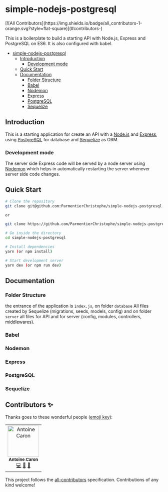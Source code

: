 # simple-nodejs-postgresql

<!-- ALL-CONTRIBUTORS-BADGE:START - Do not remove or modify this section -->[![All Contributors](https://img.shields.io/badge/all_contributors-1-orange.svg?style=flat-square)](#contributors-)<!-- ALL-CONTRIBUTORS-BADGE:END -->

This is a boilerplate to build a starting API with Node.js, Express and PostgreSQL on ES6. It is also configured with babel.

- [simple-nodejs-postgresql](#simple-nodejs-postgresql)
  - [Introduction](#introduction)
    - [Development mode](#development-mode)
  - [Quick Start](#quick-start)
  - [Documentation](#documentation)
    - [Folder Structure](#folder-structure)
    - [Babel](#babel)
    - [Nodemon](#nodemon)
    - [Express](#express)
    - [PostgreSQL](#postgresql)
    - [Sequelize](#sequelize)

## Introduction

This is a starting application for create an API with a [Node.js](https://nodejs.org/en/) and [Express](https://expressjs.com/), using [PostgreSQL](https://www.postgresql.org/) for database and [Sequelize](https://sequelize.org) as ORM.

### Development mode

The server side Express code will be served by a node server using [Nodemon](https://nodemon.io/) which helps in automatically restarting the server whenever server side code changes.

## Quick Start

```bash
# Clone the repository
git clone git@github.com:ParmentierChristophe/simple-nodejs-postgresql.git

or

git clone https://github.com/ParmentierChristophe/simple-nodejs-postgresql.git

# Go inside the directory
cd simple-nodejs-postgresql

# Install dependencies
yarn (or npm install)

# Start development server
yarn dev (or npm run dev)

```

## Documentation

### Folder Structure

the entrance of the application is `index.js`, on folder `database` All files created by Sequelize (migrations, seeds, models, config) and on folder `server` all files for API and for server (config, modules, controllers, middlewares).

### Babel

### Nodemon

### Express

### PostgreSQL

### Sequelize

## Contributors ✨

Thanks goes to these wonderful people ([emoji key](https://allcontributors.org/docs/en/emoji-key)):

<!-- ALL-CONTRIBUTORS-LIST:START - Do not remove or modify this section -->
<!-- prettier-ignore-start -->
<!-- markdownlint-disable -->
<table>
  <tr>
    <td align="center"><a href="https://github.com/Plokkke"><img src="https://avatars1.githubusercontent.com/u/51399514?v=4" width="100px;" alt="Antoine Caron"/><br /><sub><b>Antoine Caron</b></sub></a><br /><a href="https://github.com/ParmentierChristophe/simple-nodejs-postgresql/commits?author=Plokkke" title="Code">💻</a> <a href="#ideas-Plokkke" title="Ideas, Planning, & Feedback">🤔</a> <a href="https://github.com/ParmentierChristophe/simple-nodejs-postgresql/pulls?q=is%3Apr+reviewed-by%3APlokkke" title="Reviewed Pull Requests">👀</a></td>
  </tr>
</table>

<!-- markdownlint-enable -->
<!-- prettier-ignore-end -->

<!-- ALL-CONTRIBUTORS-LIST:END -->

This project follows the [all-contributors](https://github.com/all-contributors/all-contributors) specification. Contributions of any kind welcome!
